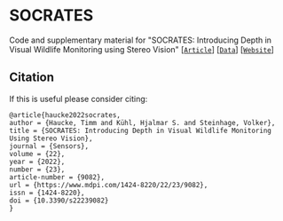 # SOCRATES

Code and supplementary material for "SOCRATES: Introducing Depth in Visual Wildlife Monitoring using Stereo Vision" [[`Article`](https://doi.org/10.3390/s22239082)] [[`Data`](https://timm.haucke.xyz/datasets/plittersdorf)] [[`Website`](https://timm.haucke.xyz/publications/socrates)]

## Citation

If this is useful please consider citing:
```
@article{haucke2022socrates,
author = {Haucke, Timm and Kühl, Hjalmar S. and Steinhage, Volker},
title = {SOCRATES: Introducing Depth in Visual Wildlife Monitoring Using Stereo Vision},
journal = {Sensors},
volume = {22},
year = {2022},
number = {23},
article-number = {9082},
url = {https://www.mdpi.com/1424-8220/22/23/9082},
issn = {1424-8220},
doi = {10.3390/s22239082}
}
```
